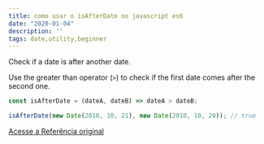 ```yaml
---
title: como usar o isAfterDate no javascript es6
date: "2020-01-04"
description: ''
tags: date,utility,beginner
---
```


Check if a date is after another date.

Use the greater than operator (`>`) to check if the first date comes after the second one.

```js
const isAfterDate = (dateA, dateB) => dateA > dateB;
```

```js
isAfterDate(new Date(2010, 10, 21), new Date(2010, 10, 20)); // true
```


[Acesse a Referência original](http://github.com/30-seconds/)
